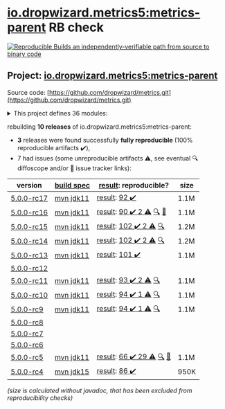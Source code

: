 [io.dropwizard.metrics5:metrics-parent](https://central.sonatype.com/artifact/io.dropwizard.metrics5/metrics-parent/versions) RB check
=======

[![Reproducible Builds](https://reproducible-builds.org/images/logos/rb.svg) an independently-verifiable path from source to binary code](https://reproducible-builds.org/)

## Project: [io.dropwizard.metrics5:metrics-parent](https://central.sonatype.com/artifact/io.dropwizard.metrics5/metrics-parent/versions)

Source code: [https://github.com/dropwizard/metrics.git](https://github.com/dropwizard/metrics.git)

<details><summary>This project defines 36 modules:</summary>

* [io.dropwizard.metrics5:metrics-annotation](https://central.sonatype.com/artifact/io.dropwizard.metrics5/metrics-annotation/5.0.0-rc17)
* [io.dropwizard.metrics5:metrics-bom](https://central.sonatype.com/artifact/io.dropwizard.metrics5/metrics-bom/5.0.0-rc17)
* [io.dropwizard.metrics5:metrics-caffeine](https://central.sonatype.com/artifact/io.dropwizard.metrics5/metrics-caffeine/5.0.0-rc17)
* [io.dropwizard.metrics5:metrics-caffeine3](https://central.sonatype.com/artifact/io.dropwizard.metrics5/metrics-caffeine3/5.0.0-rc17)
* [io.dropwizard.metrics5:metrics-collectd](https://central.sonatype.com/artifact/io.dropwizard.metrics5/metrics-collectd/5.0.0-rc17)
* [io.dropwizard.metrics5:metrics-core](https://central.sonatype.com/artifact/io.dropwizard.metrics5/metrics-core/5.0.0-rc17)
* [io.dropwizard.metrics5:metrics-ehcache](https://central.sonatype.com/artifact/io.dropwizard.metrics5/metrics-ehcache/5.0.0-rc17)
* [io.dropwizard.metrics5:metrics-graphite](https://central.sonatype.com/artifact/io.dropwizard.metrics5/metrics-graphite/5.0.0-rc17)
* [io.dropwizard.metrics5:metrics-healthchecks](https://central.sonatype.com/artifact/io.dropwizard.metrics5/metrics-healthchecks/5.0.0-rc17)
* [io.dropwizard.metrics5:metrics-httpasyncclient](https://central.sonatype.com/artifact/io.dropwizard.metrics5/metrics-httpasyncclient/5.0.0-rc17)
* [io.dropwizard.metrics5:metrics-httpclient](https://central.sonatype.com/artifact/io.dropwizard.metrics5/metrics-httpclient/5.0.0-rc17)
* [io.dropwizard.metrics5:metrics-httpclient5](https://central.sonatype.com/artifact/io.dropwizard.metrics5/metrics-httpclient5/5.0.0-rc17)
* [io.dropwizard.metrics5:metrics-influxdb](https://central.sonatype.com/artifact/io.dropwizard.metrics5/metrics-influxdb/5.0.0-rc17)
* [io.dropwizard.metrics5:metrics-jakarta-servlet](https://central.sonatype.com/artifact/io.dropwizard.metrics5/metrics-jakarta-servlet/5.0.0-rc17)
* [io.dropwizard.metrics5:metrics-jakarta-servlets](https://central.sonatype.com/artifact/io.dropwizard.metrics5/metrics-jakarta-servlets/5.0.0-rc17)
* [io.dropwizard.metrics5:metrics-jcache](https://central.sonatype.com/artifact/io.dropwizard.metrics5/metrics-jcache/5.0.0-rc17)
* [io.dropwizard.metrics5:metrics-jdbi](https://central.sonatype.com/artifact/io.dropwizard.metrics5/metrics-jdbi/5.0.0-rc17)
* [io.dropwizard.metrics5:metrics-jdbi3](https://central.sonatype.com/artifact/io.dropwizard.metrics5/metrics-jdbi3/5.0.0-rc17)
* [io.dropwizard.metrics5:metrics-jersey2](https://central.sonatype.com/artifact/io.dropwizard.metrics5/metrics-jersey2/5.0.0-rc17)
* [io.dropwizard.metrics5:metrics-jersey3](https://central.sonatype.com/artifact/io.dropwizard.metrics5/metrics-jersey3/5.0.0-rc17)
* [io.dropwizard.metrics5:metrics-jersey31](https://central.sonatype.com/artifact/io.dropwizard.metrics5/metrics-jersey31/5.0.0-rc17)
* [io.dropwizard.metrics5:metrics-jetty10](https://central.sonatype.com/artifact/io.dropwizard.metrics5/metrics-jetty10/5.0.0-rc17)
* [io.dropwizard.metrics5:metrics-jetty11](https://central.sonatype.com/artifact/io.dropwizard.metrics5/metrics-jetty11/5.0.0-rc17)
* [io.dropwizard.metrics5:metrics-jetty9](https://central.sonatype.com/artifact/io.dropwizard.metrics5/metrics-jetty9/5.0.0-rc17)
* [io.dropwizard.metrics5:metrics-jmx](https://central.sonatype.com/artifact/io.dropwizard.metrics5/metrics-jmx/5.0.0-rc17)
* [io.dropwizard.metrics5:metrics-json](https://central.sonatype.com/artifact/io.dropwizard.metrics5/metrics-json/5.0.0-rc17)
* [io.dropwizard.metrics5:metrics-jvm](https://central.sonatype.com/artifact/io.dropwizard.metrics5/metrics-jvm/5.0.0-rc17)
* [io.dropwizard.metrics5:metrics-legacy-adapter](https://central.sonatype.com/artifact/io.dropwizard.metrics5/metrics-legacy-adapter/5.0.0-rc17)
* [io.dropwizard.metrics5:metrics-legacy-adapter-healthchecks](https://central.sonatype.com/artifact/io.dropwizard.metrics5/metrics-legacy-adapter-healthchecks/5.0.0-rc17)
* [io.dropwizard.metrics5:metrics-log4j2](https://central.sonatype.com/artifact/io.dropwizard.metrics5/metrics-log4j2/5.0.0-rc17)
* [io.dropwizard.metrics5:metrics-logback](https://central.sonatype.com/artifact/io.dropwizard.metrics5/metrics-logback/5.0.0-rc17)
* [io.dropwizard.metrics5:metrics-logback13](https://central.sonatype.com/artifact/io.dropwizard.metrics5/metrics-logback13/5.0.0-rc17)
* [io.dropwizard.metrics5:metrics-logback14](https://central.sonatype.com/artifact/io.dropwizard.metrics5/metrics-logback14/5.0.0-rc17)
* [io.dropwizard.metrics5:metrics-parent](https://central.sonatype.com/artifact/io.dropwizard.metrics5/metrics-parent/5.0.0-rc17)
* [io.dropwizard.metrics5:metrics-servlet](https://central.sonatype.com/artifact/io.dropwizard.metrics5/metrics-servlet/5.0.0-rc17)
* [io.dropwizard.metrics5:metrics-servlets](https://central.sonatype.com/artifact/io.dropwizard.metrics5/metrics-servlets/5.0.0-rc17)
</details>

rebuilding **10 releases** of io.dropwizard.metrics5:metrics-parent:
- **3** releases were found successfully **fully reproducible** (100% reproducible artifacts :heavy_check_mark:),
- 7 had issues (some unreproducible artifacts :warning:, see eventual :mag: diffoscope and/or :memo: issue tracker links):

| version | [build spec](/BUILDSPEC.md) | [result](https://reproducible-builds.org/docs/jvm/): reproducible? | size |
| -- | --------- | ------ | -- |
| [5.0.0-rc17](https://central.sonatype.com/artifact/io.dropwizard.metrics5/metrics-parent/5.0.0-rc17/pom) | [mvn jdk11](dropwizard-metrics-5.0.0-rc17.buildspec) | [result](metrics-parent-5.0.0-rc17.buildinfo): [92 :heavy_check_mark: ](metrics-parent-5.0.0-rc17.buildcompare) | 1.1M |
| [5.0.0-rc16](https://central.sonatype.com/artifact/io.dropwizard.metrics5/metrics-parent/5.0.0-rc16/pom) | [mvn jdk11](dropwizard-metrics-5.0.0-rc16.buildspec) | [result](metrics-parent-5.0.0-rc16.buildinfo): [90 :heavy_check_mark:  2 :warning:](metrics-parent-5.0.0-rc16.buildcompare) [:mag:](metrics-parent-5.0.0-rc16.diffoscope) [:memo:](https://github.com/dropwizard/metrics/pull/3364) | 1.1M |
| [5.0.0-rc15](https://central.sonatype.com/artifact/io.dropwizard.metrics5/metrics-parent/5.0.0-rc15/pom) | [mvn jdk11](dropwizard-metrics-5.0.0-rc15.buildspec) | [result](metrics-parent-5.0.0-rc15.buildinfo): [102 :heavy_check_mark:  2 :warning:](metrics-parent-5.0.0-rc15.buildcompare) [:mag:](metrics-parent-5.0.0-rc15.diffoscope) | 1.2M |
| [5.0.0-rc14](https://central.sonatype.com/artifact/io.dropwizard.metrics5/metrics-parent/5.0.0-rc14/pom) | [mvn jdk11](dropwizard-metrics-5.0.0-rc14.buildspec) | [result](metrics-parent-5.0.0-rc14.buildinfo): [102 :heavy_check_mark:  2 :warning:](metrics-parent-5.0.0-rc14.buildcompare) [:mag:](metrics-parent-5.0.0-rc14.diffoscope) | 1.2M |
| [5.0.0-rc13](https://central.sonatype.com/artifact/io.dropwizard.metrics5/metrics-parent/5.0.0-rc13/pom) | [mvn jdk11](dropwizard-metrics-5.0.0-rc13.buildspec) | [result](metrics-parent-5.0.0-rc13.buildinfo): [101 :heavy_check_mark: ](metrics-parent-5.0.0-rc13.buildcompare) | 1.1M |
| [5.0.0-rc12](https://central.sonatype.com/artifact/io.dropwizard.metrics5/metrics-parent/5.0.0-rc12/pom) | | | |
| [5.0.0-rc11](https://central.sonatype.com/artifact/io.dropwizard.metrics5/metrics-parent/5.0.0-rc11/pom) | [mvn jdk11](dropwizard-metrics-5.0.0-rc11.buildspec) | [result](metrics-parent-5.0.0-rc11.buildinfo): [93 :heavy_check_mark:  2 :warning:](metrics-parent-5.0.0-rc11.buildcompare) [:mag:](metrics-parent-5.0.0-rc11.diffoscope) | 1.1M |
| [5.0.0-rc10](https://central.sonatype.com/artifact/io.dropwizard.metrics5/metrics-parent/5.0.0-rc10/pom) | [mvn jdk11](dropwizard-metrics-5.0.0-rc10.buildspec) | [result](metrics-parent-5.0.0-rc10.buildinfo): [94 :heavy_check_mark:  1 :warning:](metrics-parent-5.0.0-rc10.buildcompare) [:mag:](metrics-parent-5.0.0-rc10.diffoscope) | 1.1M |
| [5.0.0-rc9](https://central.sonatype.com/artifact/io.dropwizard.metrics5/metrics-parent/5.0.0-rc9/pom) | [mvn jdk11](dropwizard-metrics-5.0.0-rc9.buildspec) | [result](metrics-parent-5.0.0-rc9.buildinfo): [94 :heavy_check_mark:  1 :warning:](metrics-parent-5.0.0-rc9.buildcompare) [:mag:](metrics-parent-5.0.0-rc9.diffoscope) | 1.1M |
| [5.0.0-rc8](https://central.sonatype.com/artifact/io.dropwizard.metrics5/metrics-parent/5.0.0-rc8/pom) | | | |
| [5.0.0-rc7](https://central.sonatype.com/artifact/io.dropwizard.metrics5/metrics-parent/5.0.0-rc7/pom) | | | |
| [5.0.0-rc6](https://central.sonatype.com/artifact/io.dropwizard.metrics5/metrics-parent/5.0.0-rc6/pom) | | | |
| [5.0.0-rc5](https://central.sonatype.com/artifact/io.dropwizard.metrics5/metrics-parent/5.0.0-rc5/pom) | [mvn jdk11](dropwizard-metrics-5.0.0-rc5.buildspec) | [result](metrics-parent-5.0.0-rc5.buildinfo): [66 :heavy_check_mark:  29 :warning:](metrics-parent-5.0.0-rc5.buildcompare) [:mag:](metrics-parent-5.0.0-rc5.diffoscope) [:memo:](https://issues.apache.org/jira/browse/FELIX-6404) | 1.1M |
| [5.0.0-rc4](https://central.sonatype.com/artifact/io.dropwizard.metrics5/metrics-parent/5.0.0-rc4/pom) | [mvn jdk15](dropwizard-metrics-5.0.0-rc4.buildspec) | [result](metrics-parent-5.0.0-rc4.buildinfo): [86 :heavy_check_mark: ](metrics-parent-5.0.0-rc4.buildcompare) | 950K |

<i>(size is calculated without javadoc, that has been excluded from reproducibility checks)</i>
